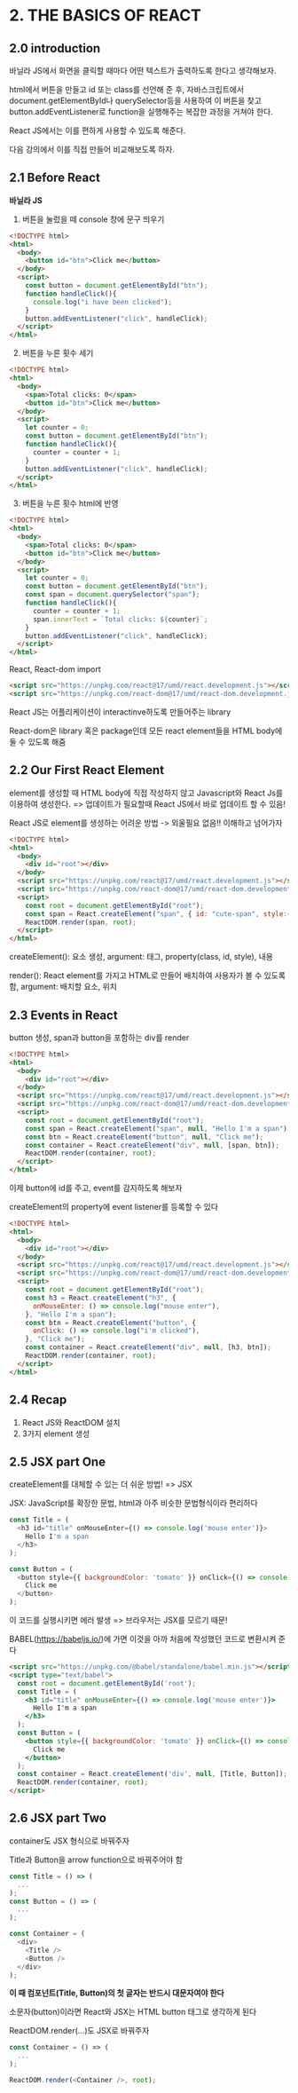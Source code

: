 # 2. THE BASICS OF REACT

## 2.0 introduction

바닐라 JS에서 화면을 클릭할 때마다 어떤 텍스트가 출력하도록 한다고 생각해보자.

html에서 버튼을 만들고 id 또는 class를 선언해 준 후, 자바스크립트에서 document.getElementById나 querySelector등을 사용하여 이 버튼을 찾고 button.addEventListener로 function을 실행해주는 복잡한 과정을 거쳐야 한다.

React JS에서는 이를 편하게 사용할 수 있도록 해준다.

다음 강의에서 이를 직접 만들어 비교해보도록 하자.

## 2.1 Before React

**바닐라 JS**

1. 버튼을 눌렀을 떼 console 창에 문구 띄우기

```html
<!DOCTYPE html>
<html>
  <body>
    <button id="btn">Click me</button>
  </body>
  <script>
    const button = document.getElementById("btn");
    function handleClick(){
      console.log("i have been clicked");
    }
    button.addEventListener("click", handleClick);
  </script>
</html>
```

2. 버튼을 누른 횟수 세기

```html
<!DOCTYPE html>
<html>
  <body>
    <span>Total clicks: 0</span>
    <button id="btn">Click me</button>
  </body>
  <script>
    let counter = 0;
    const button = document.getElementById("btn");
    function handleClick(){
      counter = counter + 1;
    }
    button.addEventListener("click", handleClick);
  </script>
</html>
```

3. 버튼을 누른 횟수 html에 반영

```html
<!DOCTYPE html>
<html>
  <body>
    <span>Total clicks: 0</span>
    <button id="btn">Click me</button>
  </body>
  <script>
    let counter = 0;
    const button = document.getElementById("btn");
    const span = document.querySelector("span");
    function handleClick(){
      counter = counter + 1;
      span.innerText = `Total clicks: ${counter}`;
    }
    button.addEventListener("click", handleClick);
  </script>
</html>
```

React, React-dom import

```html
<script src="https://unpkg.com/react@17/umd/react.development.js"></script>
<script src="https://unpkg.com/react-dom@17/umd/react-dom.development.js"></script>
```

React JS는 어플리케이션이 interactinve하도록 만들어주는 library

React-dom은 library 혹은 package인데 모든 react element들을 HTML body에 둘 수 있도록 해줌

## 2.2 Our First React Element

element를 생성할 때 HTML body에 직접 작성하지 않고 Javascript와 React Js를 이용하여 생성한다. => 업데이트가 필요할때 React JS에서 바로 업데이트 할 수 있음!

React JS로 element를 생성하는 어려운 방법 -> 외울필요 없음!! 이해하고 넘어가자

```html
<!DOCTYPE html>
<html>
  <body>
    <div id="root"></div>
  </body>
  <script src="https://unpkg.com/react@17/umd/react.development.js"></script>
  <script src="https://unpkg.com/react-dom@17/umd/react-dom.development.js"></script>
  <script>
    const root = document.getElementById("root");
    const span = React.createElement("span", { id: "cute-span", style:{color: "red"} }, "Hello I'm a span");
    ReactDOM.render(span, root);
  </script>
</html>
```

createElement(): 요소 생성, argument: 태그, property(class, id, style), 내용

render(): React element를 가지고 HTML로 만들어 배치하여 사용자가 볼 수 있도록 함, argument: 배치할 요소, 위치

## 2.3 Events in React

button 생성, span과 button을 포함하는 div를 render

```html
<!DOCTYPE html>
<html>
  <body>
    <div id="root"></div>
  </body>
  <script src="https://unpkg.com/react@17/umd/react.development.js"></script>
  <script src="https://unpkg.com/react-dom@17/umd/react-dom.development.js"></script>
  <script>
    const root = document.getElementById("root");
    const span = React.createElement("span", null, "Hello I'm a span");
    const btn = React.createElement("button", null, "Click me");
    const container = React.createElement("div", null, [span, btn]);
    ReactDOM.render(container, root);
  </script>
</html>
```

이제 button에 id를 주고, event를 감지하도록 해보자

createElement의 property에 event listener를 등록할 수 있다

```html
<!DOCTYPE html>
<html>
  <body>
    <div id="root"></div>
  </body>
  <script src="https://unpkg.com/react@17/umd/react.development.js"></script>
  <script src="https://unpkg.com/react-dom@17/umd/react-dom.development.js"></script>
  <script>
    const root = document.getElementById("root");
    const h3 = React.createElement("h3", {
      onMouseEnter: () => console.log("mouse enter"),
    }, "Hello I'm a span");
    const btn = React.createElement("button", {
      onClick: () => console.log("i'm clicked"),
    }, "Click me");
    const container = React.createElement("div", null, [h3, btn]);
    ReactDOM.render(container, root);
  </script>
</html>
```

## 2.4 Recap

1. React JS와 ReactDOM 설치
2. 3가지 element 생성

## 2.5 JSX part One

createElement를 대체할 수 있는 더 쉬운 방법! => JSX

JSX: JavaScript를 확장한 문법, html과 아주 비슷한 문법형식이라 편리하다

```js
const Title = (
  <h3 id="title" onMouseEnter={() => console.log('mouse enter')}>
    Hello I'm a span
  </h3>
);
```

```js
const Button = (
  <button style={{ backgroundColor: 'tomato' }} onClick={() => console.log("i'm clicked")}>
    Click me
  </button>
);
```

이 코드를 실행시키면 에러 발생 => 브라우저는 JSX를 모르기 때문!

BABEL(https://babeljs.io/)에 가면 이것을 아까 처음에 작성했던 코드로 변환시켜 준다

```html
<script src="https://unpkg.com/@babel/standalone/babel.min.js"></script>
<script type="text/babel">
  const root = document.getElementById('root');
  const Title = (
    <h3 id="title" onMouseEnter={() => console.log('mouse enter')}>
      Hello I'm a span
    </h3>
  );
  const Button = (
    <button style={{ backgroundColor: 'tomato' }} onClick={() => console.log("i'm clicked")}>
      Click me
    </button>
  );
  const container = React.createElement('div', null, [Title, Button]);
  ReactDOM.render(container, root);
</script>
```

## 2.6 JSX part Two

container도 JSX 형식으로 바꿔주자

Title과 Button을 arrow function으로 바꿔주어야 함

```js
const Title = () => (
  ...
);
const Button = () => (
  ...
);
```

```js
const Container = (
  <div>
    <Title />
    <Button />
  </div>
);
```

**이 때 컴포넌트(Title, Button)의 첫 글자는 반드시 대문자여야 한다**

소문자(button)이라면 React와 JSX는 HTML button 태그로 생각하게 된다

ReactDOM.render(...)도 JSX로 바꿔주자

```js
const Container = () => (
  ...
);
```

```js
ReactDOM.render(<Container />, root);
```